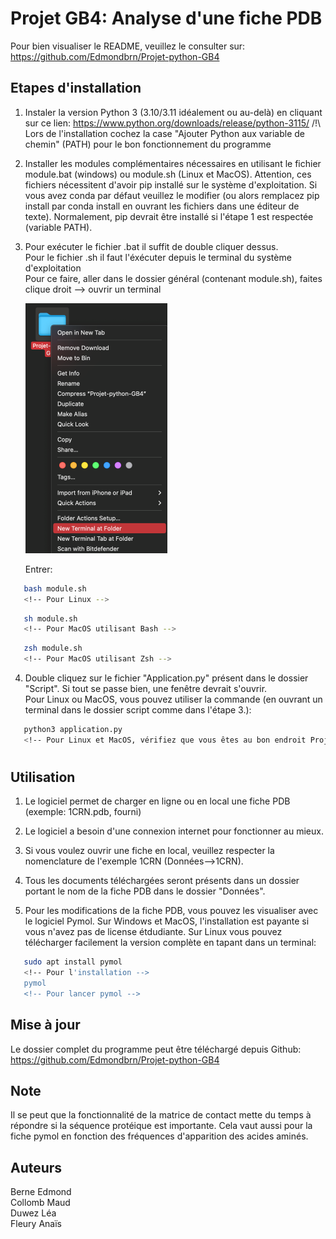 
# Projet GB4: Analyse d'une fiche PDB

Pour bien visualiser le README, veuillez le consulter sur: https://github.com/Edmondbrn/Projet-python-GB4


## Etapes d'installation

1. Instaler la version Python 3 (3.10/3.11 idéalement ou au-delà) en cliquant sur ce lien:
   https://www.python.org/downloads/release/python-3115/
   /!\ Lors de l'installation cochez la case "Ajouter Python aux variable de chemin" (PATH) pour le bon fonctionnement du programme

2. Installer les modules complémentaires nécessaires en utilisant le fichier 
   module.bat (windows) ou module.sh (Linux et MacOS).
   Attention, ces fichiers nécessitent d'avoir pip installé sur le système  d'exploitation. Si vous avez conda par défaut veuillez le modifier (ou alors remplacez pip install par conda install en ouvrant les fichiers dans une éditeur de texte).
   Normalement, pip devrait être installé si l'étape 1 est respectée (variable PATH).

3. Pour exécuter le fichier .bat il suffit de double cliquer dessus.    
   Pour le fichier .sh il faut l'éxécuter depuis le terminal du système d'exploitation    
   Pour ce faire, aller dans le dossier général (contenant module.sh), faites clique droit --> ouvrir un terminal    

   ![Logo](macOS.png)

   Entrer:
``` bash
   bash module.sh
   <!-- Pour Linux -->
   ```   
``` sh
   sh module.sh
   <!-- Pour MacOS utilisant Bash -->
   ```   
``` zsh
   zsh module.sh
   <!-- Pour MacOS utilisant Zsh -->
   ```

4. Double cliquez sur le fichier "Application.py" présent dans le dossier "Script". Si tout se passe bien, une fenêtre devrait s'ouvrir.     
   Pour Linux ou MacOS, vous pouvez utiliser la commande (en ouvrant un terminal dans le dossier script comme dans l'étape 3.):   
``` bash
   python3 application.py
   <!-- Pour Linux et MacOS, vérifiez que vous êtes au bon endroit Projet_python_GB4/Script -->
   ```

#
## Utilisation

 1. Le logiciel permet de charger en ligne ou en local une fiche PDB (exemple: 1CRN.pdb, fourni) 

 2. Le logiciel a besoin d'une connexion internet pour fonctionner au mieux.

 3. Si vous voulez ouvrir une fiche en local, veuillez respecter la nomenclature de l'exemple 1CRN (Données-->1CRN).

 4. Tous les documents téléchargées seront présents dans un dossier portant le nom de la fiche PDB dans le dossier "Données".    

 5. Pour les modifications de la fiche PDB, vous pouvez les visualiser avec le logiciel Pymol. Sur Windows et MacOS, l'installation est payante si vous n'avez pas  de license étdudiante. Sur Linux vous pouvez télécharger facilement la version complète en tapant dans un terminal:

``` bash
   sudo apt install pymol
   <!-- Pour l'installation -->
   pymol
   <!-- Pour lancer pymol -->

   ```


## Mise à jour

Le dossier complet du programme peut être téléchargé depuis Github:
https://github.com/Edmondbrn/Projet-python-GB4


## Note

Il se peut que la fonctionnalité de la matrice de contact mette du temps à répondre si la séquence protéique est importante.
Cela vaut aussi pour la fiche pymol en fonction des fréquences d'apparition des acides aminés.

## Auteurs

Berne Edmond    
Collomb Maud    
Duwez Léa       
Fleury Anaïs
